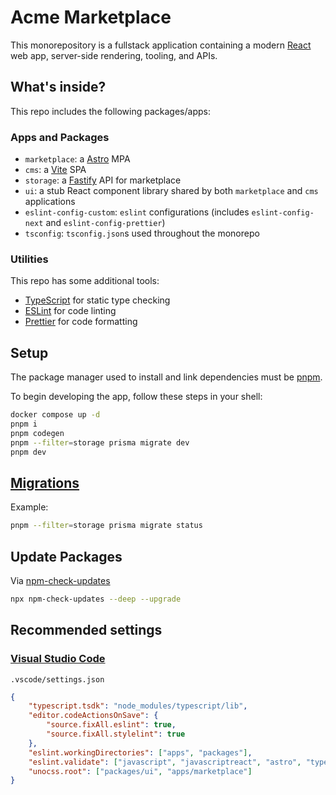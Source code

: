 # Acme Marketplace

This monorepository is a fullstack application containing a modern [React](https://react.dev/) web app, server-side rendering, tooling, and APIs.

## What's inside?

This repo includes the following packages/apps:

### Apps and Packages

- `marketplace`: a [Astro](https://astro.build/) MPA
- `cms`: a [Vite](https://vitejs.dev/) SPA
- `storage`: a [Fastify](https://fastify.dev/) API for marketplace
- `ui`: a stub React component library shared by both `marketplace` and `cms` applications
- `eslint-config-custom`: `eslint` configurations (includes `eslint-config-next` and `eslint-config-prettier`)
- `tsconfig`: `tsconfig.json`s used throughout the monorepo

### Utilities

This repo has some additional tools:

- [TypeScript](https://www.typescriptlang.org/) for static type checking
- [ESLint](https://eslint.org/) for code linting
- [Prettier](https://prettier.io) for code formatting

## Setup

The package manager used to install and link dependencies must be [pnpm](https://pnpm.io).

To begin developing the app, follow these steps in your shell:

```sh
docker compose up -d
pnpm i
pnpm codegen
pnpm --filter=storage prisma migrate dev
pnpm dev
```

## [Migrations](https://www.prisma.io/docs/reference/api-reference/command-reference#prisma-migrate)

Example:

```sh
pnpm --filter=storage prisma migrate status
```

## Update Packages

Via [npm-check-updates](https://www.npmjs.com/package/npm-check-updates)

```sh
npx npm-check-updates --deep --upgrade
```

## Recommended settings

### [Visual Studio Code](https://code.visualstudio.com/docs/getstarted/settings#_workspace-settingsjson-location)

`.vscode/settings.json`

```json
{
	"typescript.tsdk": "node_modules/typescript/lib",
	"editor.codeActionsOnSave": {
		"source.fixAll.eslint": true,
		"source.fixAll.stylelint": true
	},
	"eslint.workingDirectories": ["apps", "packages"],
	"eslint.validate": ["javascript", "javascriptreact", "astro", "typescript", "typescriptreact"],
	"unocss.root": ["packages/ui", "apps/marketplace"]
}
```
